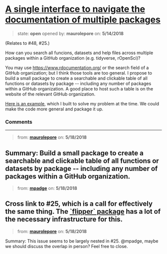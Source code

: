 # [A single interface to navigate the documentation of multiple packages](https://github.com/ropensci/unconf18/issues/58)

> state: **open** opened by: **maurolepore** on: **5/14/2018**

(Relates to #48, #25.)

How can you search all funcions, datasets and help files across multiple packages within a GitHub organization (e.g. tidyverse, rOpenSci)?

You may use https://www.rdocumentation.org/ or the search field of a GitHub organization; but I think those tools are too general. I propose to build a small package to create a searchable and clickable table of all functions or datasets by package -- including any number of packages within a GitHub organization. A good place to host such a table is on the website of the relevant GitHub organization. 

[Here is an example](https://forestgeo.github.io/fgeo/articles/fgeo.html#functions), which I built to solve my problem at the time. We could make the code more general and package it up.

### Comments

---
> from: [**maurolepore**](https://github.com/ropensci/unconf18/issues/58#issuecomment-390099876) on: **5/18/2018**

Summary: Build a small package to create a searchable and clickable table of all functions or datasets by package -- including any number of packages within a GitHub organization.
---
> from: [**mpadge**](https://github.com/ropensci/unconf18/issues/58#issuecomment-390110388) on: **5/18/2018**

Cross link to #25, which is a call for effectively the same thing. The [&#x60;flipper&#x60; package](https://github.com/ropenscilabs/flipper) has a lot of the necessary infrastructure for this.
---
> from: [**maurolepore**](https://github.com/ropensci/unconf18/issues/58#issuecomment-390371440) on: **5/18/2018**

Summary: This issue seems to be largely nested in #25. @mpadge, maybe we should discuss the overlap in person? Feel free to close.
